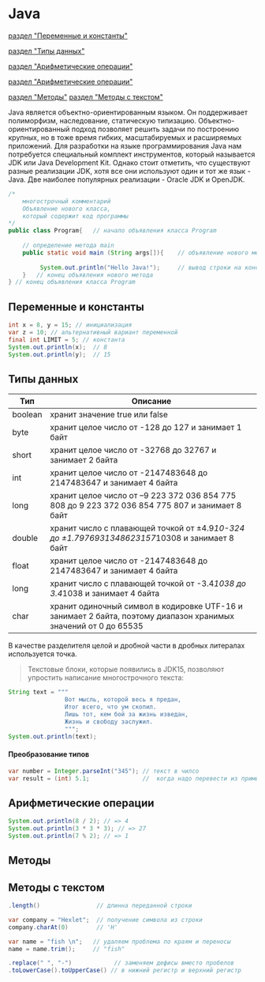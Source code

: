 # Java
[раздел "Переменные и константы"](#Переменные-и-константы)

[раздел "Типы данных"](#Типы-данных)

[раздел "Арифметические операции"](#Арифметические-операции)

[раздел "Арифметические операции"](#Арифметические-операции)

[раздел "Методы"](#Методы) [раздел "Методы с текстом"](#Методы-с-текстом)

Java является объектно-ориентированным языком. Он поддерживает полиморфизм, наследование, статическую типизацию. Объектно-ориентированный подход позволяет решить задачи по построению крупных, но в тоже время гибких, масштабируемых и расширяемых приложений.
Для разработки на языке программирования Java нам потребуется специальный комплект инструментов, который называется JDK или Java Development Kit. Однако стоит отметить, что существуют разные реализации JDK, хотя все они используют один и тот же язык - Java. Две наиболее популярных реализации - Oracle JDK и OpenJDK.

```java
/*
    многострочный комментарий
    Объявление нового класса,
    который содержит код программы
*/
public class Program{   // начало объявления класса Program
      
    // определение метода main
    public static void main (String args[]){    // объявление нового метода
          
         System.out.println("Hello Java!");     // вывод строки на консоль
    }   // конец объявления нового метода
} // конец объявления класса Program
```
## Переменные и константы

```java
int x = 8, y = 15; // инициализация
var z = 10; // альтернативный вариант переменной
final int LIMIT = 5; // константа
System.out.println(x);  // 8
System.out.println(y);  // 15
```

## Типы данных

| Тип     | Описание                                                                                  |
|---------|-------------------------------------------------------------------------------------------|
| boolean | хранит значение true или false                                                            |
| byte    | хранит целое число от -128 до 127 и занимает 1 байт                                       |
| short   | хранит целое число от -32768 до 32767 и занимает 2 байта                                  |
| int     | хранит целое число от -2147483648 до 2147483647 и занимает 4 байта                        |
| long    | хранит целое число от –9 223 372 036 854 775 808 до 9 223 372 036 854 775 807 и занимает 8 байт     |
| double  | хранит число с плавающей точкой от ±4.9*10-324 до ±1.7976931348623157*10308 и занимает 8 байт |
| float   | хранит целое число от -2147483648 до 2147483647 и занимает 4 байта                        |
| long    | хранит число с плавающей точкой от -3.4*1038 до 3.4*1038 и занимает 4 байта               |
| char    | хранит одиночный символ в кодировке UTF-16 и занимает 2 байта, поэтому диапазон хранимых значений от 0 до 65535 |

В качестве разделителя целой и дробной части в дробных литералах используется точка.

> Текстовые блоки, которые появились в JDK15, позволяют упростить написание многострочного текста:
```java
String text = """
                Вот мысль, которой весь я предан,
                Итог всего, что ум скопил.
                Лишь тот, кем бой за жизнь изведан,
                Жизнь и свободу заслужил.
                """;
System.out.println(text);
```
#### Преобразование типов
```java
var number = Integer.parseInt("345"); // текст в чилсо
var result = (int) 5.1;               //  когда надо перевести из примитивного в примитивный тип данных
```

## Арифметические операции
```java
System.out.println(8 / 2); // => 4
System.out.println(3 * 3 * 3); // => 27
System.out.println(7 % 2); // => 1
```

## Методы

## Методы с текстом

```java
.length()                // длинна переданной строки

var company = "Hexlet";  // получение символа из строки
company.charAt(0)        // 'H'

var name = "fish \n";   // удаляем проблема по краям и переносы
name = name.trim();     // "fish"

.replace(" ", "-")            // заменяем дефисы вместо пробелов
.toLowerCase().toUpperCase() // в нижний регистр и верхний регистр

 
```
